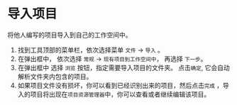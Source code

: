 # 导入项目
将他人编写的项目导入到自己的工作空间中。
1. 找到工具顶部的菜单栏，依次选择菜单 `文件` -> `导入` 。
2. 在弹出框中， 依次选择 `常规` -> `现有项目到工作空间中`， 再选择 `下一步`。  
3. 在弹出框中 选择 `浏览` 按钮，指定需要导入项目的文件夹。 点击`确定`, 它会自动解析文件夹内包含的项目。 
4. 如果项目文件没有损坏，你可以看到已经识别出来的项目，然后点击`完成` ，导入的项目将出现在`项目资源管理器`中，你可以查看或者继续编辑该项目。


